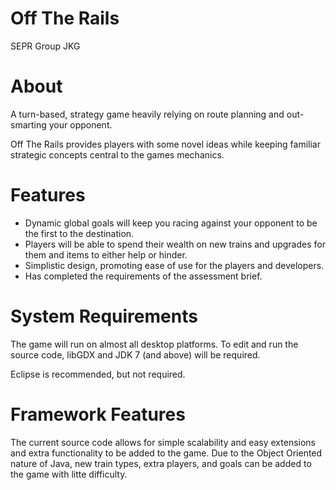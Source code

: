 Off The Rails
=
   SEPR Group JKG


About
=
   A turn-based, strategy game heavily relying on route planning and out-smarting your opponent.

   Off The Rails provides players with some novel ideas while keeping familiar strategic
   concepts central to the games mechanics.

Features
=
   <ul>
   <li>Dynamic global goals will keep you racing against your opponent to be the first to the destination.</li>
   <li>Players will be able to spend their wealth on new trains and upgrades for them and items to
   either help or hinder.</li>
   <li>Simplistic design, promoting ease of use for the players and developers.</li>
   <li>Has completed the requirements of the assessment brief.</li>
   </ul>

System Requirements
=
   The game will run on almost all desktop platforms. To edit and run the source code, libGDX and
   JDK 7 (and above) will be required.
   
   Eclipse is recommended, but not required.

Framework Features
=
   The current source code allows for simple scalability and easy extensions and extra functionality
   to be added to the game. Due to the Object Oriented nature of Java, new train types, extra players,
   and goals can be added to the game with litte difficulty.
